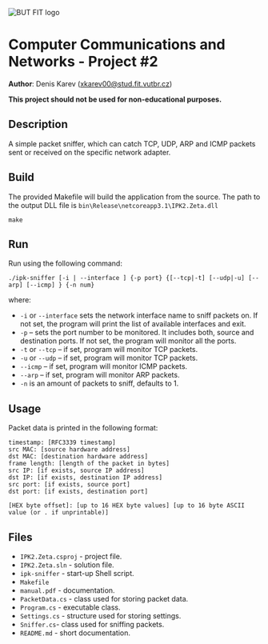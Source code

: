 ﻿![BUT FIT logo](https://wis.fit.vutbr.cz/images/fitnewben.png)

# Computer Communications and Networks - Project #2

**Author**: Denis Karev ([xkarev00@stud.fit.vutbr.cz](mailto:xkarev00@stud.fit.vutbr.cz))

**This project should not be used for non-educational purposes.**


## Description

A simple packet sniffer, which can catch TCP, UDP, ARP and ICMP packets sent 
or received on the specific network adapter.

## Build
The provided Makefile will build the application from the source.
The path to the output DLL file is `bin\Release\netcoreapp3.1\IPK2.Zeta.dll`
```shell
make
```

## Run
Run using the following command:
```shell
./ipk-sniffer [-i | --interface ] {-p port} {[--tcp|-t] [--udp|-u] [--arp] [--icmp] } {-n num}
```
where:
* `-i` or `--interface` sets the network interface name to sniff packets on.
  If not set, the program will print the list of available interfaces and exit.
* `-p` – sets the port number to be monitored. It includes both, source and
  destination ports. If not set, the program will monitor all the ports.
* `-t` or `--tcp` – if set, program will monitor TCP packets.
* `-u` or `--udp` – if set, program will monitor TCP packets.
* `--icmp` – if set, program will monitor ICMP packets.
* `--arp` – if set, program will monitor ARP packets.
* `-n` is an amount of packets to sniff, defaults to 1.

## Usage

Packet data is printed in the following format:
```
timestamp: [RFC3339 timestamp]
src MAC: [source hardware address]
dst MAC: [destination hardware address]
frame length: [length of the packet in bytes]
src IP: [if exists, source IP address]
dst IP: [if exists, destination IP address]
src port: [if exists, source port]
dst port: [if exists, destination port]

[HEX byte offset]: [up to 16 HEX byte values] [up to 16 byte ASCII value (or . if unprintable)]
```

## Files

* `IPK2.Zeta.csproj` - project file.
* `IPK2.Zeta.sln` - solution file.
* `ipk-sniffer` - start-up Shell script.
* `Makefile`
* `manual.pdf` - documentation.
* `PacketData.cs` - class used for storing packet data.
* `Program.cs` - executable class.
* `Settings.cs` - structure used for storing settings.
* `Sniffer.cs`- class used for sniffing packets.
* `README.md` - short documentation.
